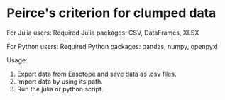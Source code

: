 # Peirce's criterion for clumped data

For Julia users:
Required Julia packages: CSV, DataFrames, XLSX

For Python users:
Required Python packages: pandas, numpy, openpyxl

Usage: 
1. Export data from Easotope and save data as .csv files.
2. Import data by using its path.
3. Run the julia or python script.
